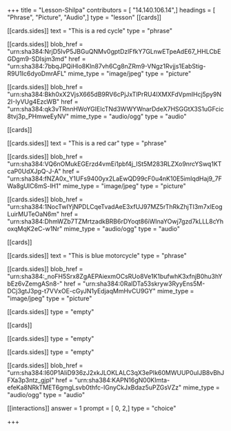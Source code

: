 +++
title = "Lesson-Shilpa"
contributors = [ "14.140.106.14",]
headings = [ "Phrase", "Picture", "Audio",]
type = "lesson"
[[cards]]

[[cards.sides]]
text = "This is a red cycle"
type = "phrase"

[[cards.sides]]
blob_href = "urn:sha384:NrjD5IvP5JBGuQNMv0gptDzlFfkY7GLnwETpeAdE67_HHLCbEGDgm9-SDIsjm3md"
href = "urn:sha384:7bbqJPQiHlo8Kln87vh6Cg8nZRm9-VNgz1Rvjjs1EabStig-R9U1Ic6dyoDmrAFL"
mime_type = "image/jpeg"
type = "picture"

[[cards.sides]]
blob_href = "urn:sha384:Bkh0xX2VjsX665dB9RV6cPjJxTlPrRU4IXMXFdVpmIHcj5py9N2I-IyVUg4EzcWB"
href = "urn:sha384:qk3vTRnnHWoYGIElcTNd3WWYWnarDdeX7HSGGtX3S1uGFcic8tvj3p_PHmweEyNV"
mime_type = "audio/ogg"
type = "audio"

[[cards]]

[[cards.sides]]
text = "This is a red car"
type = "phrase"

[[cards.sides]]
blob_href = "urn:sha384:VQ6nOMukEGErzd4vmEi1pbf4j_ISt5M283RLZXo9nrcYSwq1KTcaP0UdXJpQ-J-A"
href = "urn:sha384:fNZA0x_Y1UFs9400yx2LaEwQD99cF0u4nK10E5imlqdHaj9_7FWa8gUIC6mS-lH1"
mime_type = "image/jpeg"
type = "picture"

[[cards.sides]]
blob_href = "urn:sha384:1NocTwIYjNPDLCqeTvadAeE3xfUJ97MZ5rThRkZhjTI3m7xlEogLuirMUTeOaN6m"
href = "urn:sha384:DhmWZb7TZMrtzadkBRB6rDYoqt86iWInaYOwj7gzd7kLLL8cYhoxqMqK2eC-w1Nr"
mime_type = "audio/ogg"
type = "audio"

[[cards]]

[[cards.sides]]
text = "This is blue motorcycle"
type = "phrase"

[[cards.sides]]
blob_href = "urn:sha384:_noFH5Srx8ZgAEPAiexmOCsRUo8Ve1K1bufwhK3xfnjB0hu3hYbEz6vZemgASn8-"
href = "urn:sha384:0RaIDTa53skryw3RyyEns5M-DCj3gtJ3pg-t7VVxOE-cGyJN1yEdjaqMmHvCU9GY"
mime_type = "image/jpeg"
type = "picture"

[[cards.sides]]
type = "empty"

[[cards]]

[[cards.sides]]
type = "empty"

[[cards.sides]]
type = "empty"

[[cards.sides]]
blob_href = "urn:sha384:I60P1AIiD936zJ2xkJLOKLALC3qX3ePIk60MWUUP0uIJB8vBhJFXa3p3ntz_gjpI"
href = "urn:sha384:KAPN16gN00KImta-efeKa8NRkTMET6gmgLsvb0thfc-IGnyCkJxBdaz5uPZGsVZz"
mime_type = "audio/ogg"
type = "audio"

[[interactions]]
answer = 1
prompt = [ 0, 2,]
type = "choice"

+++
